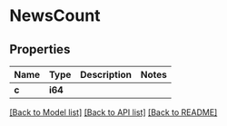 # NewsCount

## Properties

Name | Type | Description | Notes
------------ | ------------- | ------------- | -------------
**c** | **i64** |  | 

[[Back to Model list]](../README.md#documentation-for-models) [[Back to API list]](../README.md#documentation-for-api-endpoints) [[Back to README]](../README.md)



